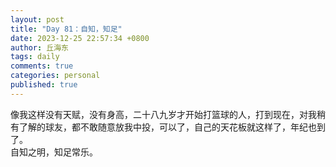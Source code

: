 ```yaml
---
layout: post
title: "Day 81：自知，知足"
date: 2023-12-25 22:57:34 +0800
author: 丘海东 
tags: daily
comments: true
categories: personal
published: true
---
```

像我这样没有天赋，没有身高，二十八九岁才开始打篮球的人，打到现在，对我稍有了解的球友，都不敢随意放我中投，可以了，自己的天花板就这样了，年纪也到了。  
自知之明，知足常乐。
